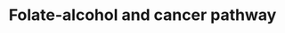 ---
annotations:
- id: PW:0000605
  parent: disease pathway
  type: Pathway Ontology
  value: cancer pathway
- id: PW:0000013
  parent: disease pathway
  type: Pathway Ontology
  value: disease pathway
authors:
- Mkutmon
- AlexanderPico
- MaintBot
- Eweitz
description: ''
last-edited: 2021-05-21
organisms:
- Bos taurus
redirect_from:
- /index.php/Pathway:WP3120
- /instance/WP3120
- /instance/WP3120_rr117516
revision: r117516
schema-jsonld:
- '@context': https://schema.org/
  '@id': https://wikipathways.github.io/pathways/WP3120.html
  '@type': Dataset
  creator:
    '@type': Organization
    name: WikiPathways
  description: ''
  keywords:
  - 5,10-Methylene-THF
  - 5-Methyl THF
  - ADH5
  - ALDH1A1
  - ALDH1L1
  - Acetaldehyde
  - Acetate
  - CBS
  - CREB1
  - CYP2E1
  - Cystathionine
  - Cysteine
  - Ethanol
  - Folate
  - Homocysteine
  - MTHFR
  - Methionine
  - SAH
  - SAM
  - THF
  license: CC0
  name: Folate-alcohol and cancer pathway
seo: CreativeWork
title: Folate-alcohol and cancer pathway
wpid: WP3120
---